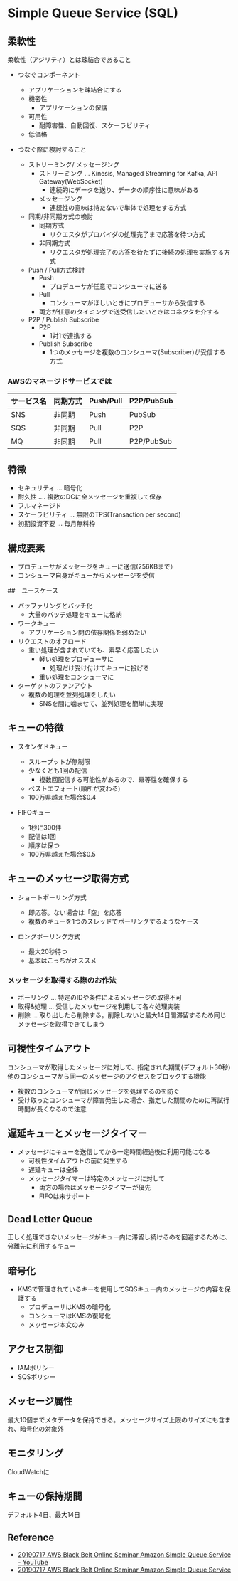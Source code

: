 # Simple Queue Service (SQL)

## 柔軟性

柔軟性（アジリティ）とは疎結合であること

- つなぐコンポーネント
  - アプリケーションを疎結合にする
  - 機密性
    - アプリケーションの保護
  - 可用性
    - 耐障害性、自動回復、スケーラビリティ
  - 低価格

- つなぐ際に検討すること
  - ストリーミング/ メッセージング 
    - ストリーミング ... Kinesis, Managed Streaming for Kafka, API Gateway(WebSocket)
      - 連続的にデータを送り、データの順序性に意味がある
    - メッセージング
      - 連続性の意味は持たないで単体で処理をする方式
  - 同期/非同期方式の検討
    - 同期方式
      - リクエスタがプロバイダの処理完了まで応答を待つ方式
    - 非同期方式
      - リクエスタが処理完了の応答を待たずに後続の処理を実施する方式
  - Push / Pull方式検討
    - Push
      - プロデューサが任意でコンシューマに送る
    - Pull
      - コンシューマがほしいときにプロデューサから受信する
    - 両方が任意のタイミングで送受信したいときはコネクタを介する
  - P2P / Publish Subscribe
    - P2P
      - 1対1で連携する
    - Publish Subscribe
      - 1つのメッセージを複数のコンシューマ(Subscriber)が受信する方式

### AWSのマネージドサービスでは

サービス名|同期方式|Push/Pull|P2P/PubSub
-|-|-|-
SNS|非同期|Push|PubSub
SQS|非同期|Pull|P2P
MQ|非同期|Pull|P2P/PubSub


## 特徴

- セキュリティ ... 暗号化
- 耐久性 .... 複数のDCに全メッセージを重複して保存
- フルマネージド
- スケーラビリティ ... 無限のTPS(Transaction per second)
- 初期投資不要 ... 毎月無料枠

## 構成要素

- プロデューサがメッセージをキューに送信(256KBまで）
- コンシューマ自身がキューからメッセージを受信

##　ユースケース

- バッファリングとバッチ化
  - 大量のバッチ処理をキューに格納
- ワークキュー
  - アプリケーション間の依存関係を弱めたい
- リクエストのオフロード
  - 重い処理が含まれていても、素早く応答したい
    - 軽い処理をプロデューサに
      - 処理だけ受け付けてキューに投げる
    - 重い処理をコンシューマに
- ターゲットのファンアウト
  - 複数の処理を並列処理をしたい
    - SNSを間に噛ませて、並列処理を簡単に実現

## キューの特徴

- スタンダドキュー
  - スループットが無制限
  - 少なくとも1回の配信
    - 複数回配信する可能性があるので、冪等性を確保する
  - ベストエフォート(順所が変わる)
  - 100万県越えた場合$0.4

- FIFOキュー
  - 1秒に300件
  - 配信は1回
  - 順序は保つ
  - 100万県越えた場合$0.5

## キューのメッセージ取得方式

- ショートポーリング方式
  - 即応答。ない場合は「空」を応答
  - 複数のキューを1つのスレッドでポーリングするようなケース

- ロングポーリング方式
  - 最大20秒待つ
  - 基本はこっちがオススメ

### メッセージを取得する際のお作法

- ポーリング ... 特定のIDや条件によるメッセージの取得不可
- 取得&処理 ... 受信したメッセージを利用して各々処理実装
- 削除 ... 取り出したら削除する。削除しないと最大14日間滞留するため同じメッセージを取得できてしまう

## 可視性タイムアウト

コンシューマが取得したメッセージに対して、指定された期間(デフォルト30秒)他のコンシューマから同一のメッセージのアクセスをブロックする機能

- 複数のコンシューマが同じメッセージを処理するのを防ぐ
- 受け取ったコンシューマが障害発生した場合、指定した期間のために再試行時間が長くなるので注意

## 遅延キューとメッセージタイマー

- メッセージにキューを送信してから一定時間経過後に利用可能になる
  - 可視性タイムアウトの前に発生する
  - 遅延キューは全体
  - メッセージタイマーは特定のメッセージに対して
    - 両方の場合はメッセージタイマーが優先
    - FIFOは未サポート

## Dead Letter Queue
正しく処理できないメッセージがキュー内に滞留し続けるのを回避するために、分離先に利用するキュー

## 暗号化

- KMSで管理されているキーを使用してSQSキュー内のメッセージの内容を保護する
  - プロデューサはKMSの暗号化
  - コンシューマはKMSの復号化
  - メッセージ本文のみ

## アクセス制御

- IAMポリシー
- SQSポリシー

## メッセージ属性
最大10個までメタデータを保持できる。メッセージサイズ上限のサイズにも含まれ、暗号化の対象外


## モニタリング
CloudWatchに

## キューの保持期間
デフォルト4日、最大14日


## Reference
- [20190717 AWS Black Belt Online Seminar Amazon Simple Queue Service - YouTube](https://www.youtube.com/watch?v=avfc0gQ7X0A&feature=youtu.be)
- [20190717 AWS Black Belt Online Seminar Amazon Simple Queue Service](https://www.slideshare.net/AmazonWebServicesJapan/20190717-aws-black-belt-online-seminar-amazon-simple-queue-service)